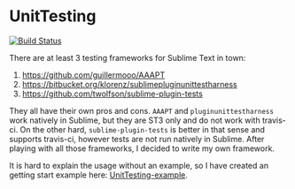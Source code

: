 UnitTesting
===================
[![Build Status](https://travis-ci.org/randy3k/UnitTesting.png?branch=master)](https://travis-ci.org/randy3k/UnitTesting)

There are at least 3 testing frameworks for Sublime Text in town: 

1. https://github.com/guillermooo/AAAPT
2. https://bitbucket.org/klorenz/sublimepluginunittestharness
3. https://github.com/twolfson/sublime-plugin-tests

They all have their own pros and cons. `AAAPT` and `pluginunittestharness` work natively in Sublime, but they are ST3 only and do not work with travis-ci. On the other hard, `sublime-plugin-tests` is better in that sense and supports travis-ci, however tests are not run natively in Sublime. After playing with all those frameworks, I decided to write my own framework.

It is hard to explain the usage without an example, so I have created an getting start example here: [UnitTesting-example](https://github.com/randy3k/UnitTesting-example).
